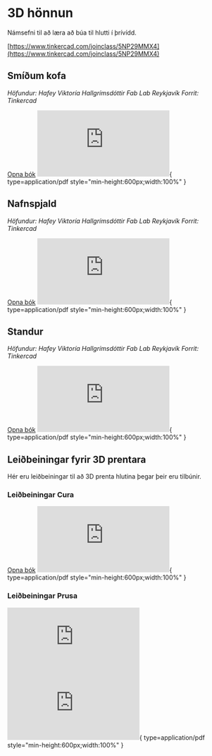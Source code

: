# 3D hönnun

Námsefni til að læra að búa til hlutti í þrívídd.

[https://www.tinkercad.com/joinclass/5NP29MMX4](https://www.tinkercad.com/joinclass/5NP29MMX4)

## Smíðum kofa

*Höfundur: Hafey Viktoría Hallgrímsdóttir Fab Lab Reykjavík*
*Forrit: Tinkercad*

[Opna bók](https://www.fabmennt.com/_files/ugd/0ebced_4f3692ae43024cd99292e08471e86959.pdf)
![hafey bækur](https://www.fabmennt.com/_files/ugd/0ebced_4f3692ae43024cd99292e08471e86959.pdf){ type=application/pdf style="min-height:600px;width:100%" }

## Nafnspjald

*Höfundur: Hafey Viktoría Hallgrímsdóttir Fab Lab Reykjavík*
*Forrit: Tinkercad*

[Opna bók](https://www.fabmennt.com/_files/ugd/0ebced_ed4f89c4f7bf41b88091345abd7e6d4f.pdf)
![hafey bækur](https://www.fabmennt.com/_files/ugd/0ebced_ed4f89c4f7bf41b88091345abd7e6d4f.pdf){ type=application/pdf style="min-height:600px;width:100%" }

## Standur

*Höfundur: Hafey Viktoría Hallgrímsdóttir Fab Lab Reykjavík*
*Forrit: Tinkercad*

[Opna bók](https://www.fabmennt.com/_files/ugd/0ebced_9033b3fd8fd74730a93cbc5dda615108.pdf)
![hafey bækur](https://www.fabmennt.com/_files/ugd/0ebced_9033b3fd8fd74730a93cbc5dda615108.pdf){ type=application/pdf style="min-height:600px;width:100%" }

## Leiðbeiningar fyrir 3D prentara

Hér eru leiðbeiningar til að 3D prenta hlutina þegar þeir eru tilbúnir.

### Leiðbeiningar Cura

[Opna bók](https://www.fabmennt.com/_files/ugd/0ebced_00c85e4a7034476fb513430d0cc33b9e.pdf)
![hafey bækur](https://www.fabmennt.com/_files/ugd/0ebced_00c85e4a7034476fb513430d0cc33b9e.pdf){ type=application/pdf style="min-height:600px;width:100%" }


### Leiðbeiningar Prusa

![Opna bók](https://www.fabmennt.com/_files/ugd/0ebced_331e1e498f3f4f6ea36190fc58ab1fb1.pdf)
![hafey bækur](https://www.fabmennt.com/_files/ugd/0ebced_331e1e498f3f4f6ea36190fc58ab1fb1.pdf){ type=application/pdf style="min-height:600px;width:100%" }

